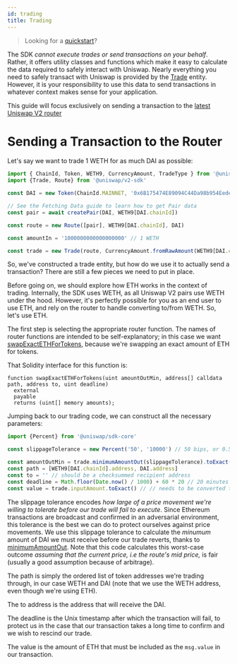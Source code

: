 ```yaml
---
id: trading
title: Trading
---
```


> Looking for a [quickstart](quick-start)?

The SDK _cannot execute trades or send transactions on your behalf_. Rather, it offers utility classes and functions which make it easy to calculate the data required to safely interact with Uniswap. Nearly everything you need to safely transact with Uniswap is provided by the [Trade](../reference/trade) entity. However, it is your responsibility to use this data to send transactions in whatever context makes sense for your application.

This guide will focus exclusively on sending a transaction to the [latest Uniswap V2 router](../../../contracts/v2/reference/smart-contracts/router-02)

# Sending a Transaction to the Router

Let's say we want to trade 1 WETH for as much DAI as possible:

```typescript
import { ChainId, Token, WETH9, CurrencyAmount, TradeType } from '@uniswap/sdk-core'
import {Trade, Route} from '@uniswap/v2-sdk'

const DAI = new Token(ChainId.MAINNET, '0x6B175474E89094C44Da98b954EedeAC495271d0F', 18)

// See the Fetching Data guide to learn how to get Pair data
const pair = await createPair(DAI, WETH9[DAI.chainId])

const route = new Route([pair], WETH9[DAI.chainId], DAI)

const amountIn = '1000000000000000000' // 1 WETH

const trade = new Trade(route, CurrencyAmount.fromRawAmount(WETH9[DAI.chainId], amountIn), TradeType.EXACT_INPUT)
```

So, we've constructed a trade entity, but how do we use it to actually send a transaction? There are still a few pieces we need to put in place.

Before going on, we should explore how ETH works in the context of trading. Internally, the SDK uses WETH, as all Uniswap V2 pairs use WETH under the hood. However, it's perfectly possible for you as an end user to use ETH, and rely on the router to handle converting to/from WETH. So, let's use ETH.

The first step is selecting the appropriate router function. The names of router functions are intended to be self-explanatory; in this case we want [swapExactETHForTokens](../../../contracts/v2/reference/smart-contracts/router-02#swapexactethfortokens), because we're swapping an exact amount of ETH for tokens.

That Solidity interface for this function is:

```solidity
function swapExactETHForTokens(uint amountOutMin, address[] calldata path, address to, uint deadline)
  external
  payable
  returns (uint[] memory amounts);
```

Jumping back to our trading code, we can construct all the necessary parameters:

```typescript
import {Percent} from '@uniswap/sdk-core'

const slippageTolerance = new Percent('50', '10000') // 50 bips, or 0.50%

const amountOutMin = trade.minimumAmountOut(slippageTolerance).toExact() // needs to be converted to e.g. decimal string
const path = [WETH9[DAI.chainId].address, DAI.address]
const to = '' // should be a checksummed recipient address
const deadline = Math.floor(Date.now() / 1000) + 60 * 20 // 20 minutes from the current Unix time
const value = trade.inputAmount.toExact() // // needs to be converted to e.g. decimal string
```

The slippage tolerance encodes _how large of a price movement we're willing to tolerate before our trade will fail to execute_. Since Ethereum transactions are broadcast and confirmed in an adversarial environment, this tolerance is the best we can do to protect ourselves against price movements. We use this slippage tolerance to calculate the _minumum_ amount of DAI we must receive before our trade reverts, thanks to [minimumAmountOut](../reference/trade#minimumamountout-since-204). Note that this code calculates this worst-case outcome _assuming that the current price, i.e the route's mid price,_ is fair (usually a good assumption because of arbitrage).

The path is simply the ordered list of token addresses we're trading through, in our case WETH and DAI (note that we use the WETH address, even though we're using ETH).

The to address is the address that will receive the DAI.

The deadline is the Unix timestamp after which the transaction will fail, to protect us in the case that our transaction takes a long time to confirm and we wish to rescind our trade.

The value is the amount of ETH that must be included as the `msg.value` in our transaction.
